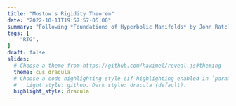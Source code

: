 ```yaml
---
title: "Mostow's Rigidity Theorem"
date: "2022-10-11T19:57:57-05:00"
summary: "Following *Foundations of Hyperbolic Manifolds* by John Ratcliffe. A series of three talks presented together with another member of the RTG, Nicholas Cecil, over the course of three successive talks."
tags: [
    "RTG",
]
draft: false
slides:
  # Choose a theme from https://github.com/hakimel/reveal.js#theming
  theme: cus_dracula
  # Choose a code highlighting style (if highlighting enabled in `params.toml`)
  #   Light style: github. Dark style: dracula (default).
  highlight_style: dracula
---
```

